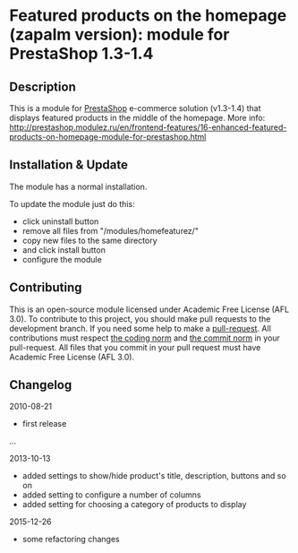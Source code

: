 Featured products on the homepage (zapalm version): module for PrestaShop 1.3-1.4
======

Description
------------
This is a module for [PrestaShop][4] e-commerce solution (v1.3-1.4) that displays featured products in the middle of the homepage.
More info: http://prestashop.modulez.ru/en/frontend-features/16-enhanced-featured-products-on-homepage-module-for-prestashop.html

Installation & Update
------------
The module has a normal installation.

To update the module just do this:
 - click uninstall button
 - remove all files from "/modules/homefeaturez/"
 - copy new files to the same directory
 - and click install button
 - configure the module

Contributing
------------
This is an open-source module licensed under Academic Free License (AFL 3.0).
To contribute to this project, you should make pull requests to the development branch.
If you need some help to make a [pull-request][1].
All contributions must respect [the coding norm][2] and [the commit norm][3] in your pull-request.
All files that you commit in your pull request must have Academic Free License (AFL 3.0).

[1]: https://help.github.com/articles/using-pull-requests/
[2]: http://doc.prestashop.com/display/PS15/Coding+Standards
[3]: http://doc.prestashop.com/display/PS15/How+to+write+a+commit+message
[4]: http://prestashop.com/

Changelog
------------
2010-08-21
 - first release
	
...

2013-10-13
 - added settings to show/hide product's title, description, buttons and so on
 - added setting to configure a number of columns
 - added setting for choosing a category of products to display

2015-12-26
 - some refactoring changes

